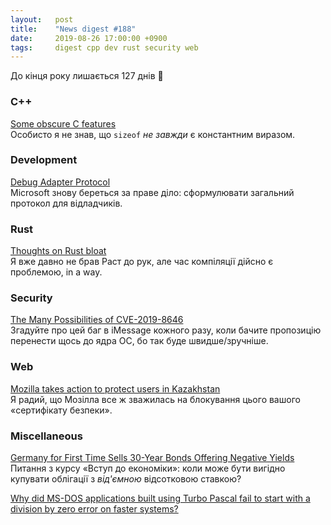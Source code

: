 ```yaml
---
layout:   post
title:    "News digest #188"
date:     2019-08-26 17:00:00 +0900
tags:     digest cpp dev rust security web
---
```


До кінця року лишається 127 днів 👻

<!--
2019-08-23: Нарешті знайшов хоч щось варте постінгу.
-->

### C++

[Some obscure C features](https://multun.net/obscure-c-features.html)<br/>
Особисто я не знав, що `sizeof` _не завжди_ є константним виразом.

### Development

[Debug Adapter Protocol](https://microsoft.github.io/debug-adapter-protocol/)<br/>
Microsoft знову береться за праве діло: сформулювати загальний протокол для відладчиків.

### Rust

[Thoughts on Rust bloat](https://raphlinus.github.io/rust/2019/08/21/rust-bloat.html)<br/>
Я вже давно не брав Раст до рук, але час компіляції дійсно є проблемою, in a way.

### Security

[The Many Possibilities of CVE-2019-8646](https://googleprojectzero.blogspot.com/2019/08/the-many-possibilities-of-cve-2019-8646.html)<br/>
Згадуйте про цей баг в iMessage кожного разу, коли бачите пропозицію перенести щось до ядра ОС, бо так буде швидше/зручніше.

### Web

[Mozilla takes action to protect users in Kazakhstan](https://blog.mozilla.org/blog/2019/08/21/mozilla-takes-action-to-protect-users-in-kazakhstan/)<br/>
Я радий, що Мозілла все ж зважилась на блокування цього вашого «сертифікату безпеки».

### Miscellaneous

[Germany for First Time Sells 30-Year Bonds Offering Negative Yields](https://www.wsj.com/articles/germany-for-first-time-sells-30-year-bonds-offering-negative-yields-11566385847)<br/>
Питання з курсу «Вступ до економіки»: коли може бути вигідно купувати облігації з _від'ємною_ відсотковою ставкою?

[Why did MS-DOS applications built using Turbo Pascal fail to start with a division by zero error on faster systems?](https://retrocomputing.stackexchange.com/questions/12111/why-did-ms-dos-applications-built-using-turbo-pascal-fail-to-start-with-a-divisi)
